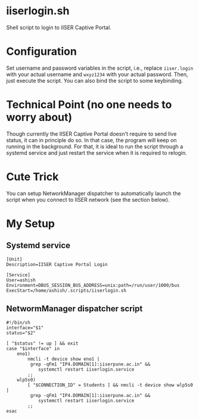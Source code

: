 # iiserlogin.sh

Shell script to login to IISER Captive Portal.

# Configuration

Set username and password variables in the script, i.e., replace `iiser.login`
with your actual username and `wxyz1234` with your actual password. Then, just
execute the script. You can also bind the script to some keybinding.

# Technical Point (no one needs to worry about)

Though currently the IISER Captive Portal doesn't require to send live status,
it can in principle do so. In that case, the program will keep on running in
the background. For that, it is ideal to run the script through a systemd
service and just restart the service when it is required to relogin.

# Cute Trick

You can setup NetworkManager dispatcher to automatically launch the script when
you connect to IISER network (see the section below).

# My Setup

## Systemd service

```
[Unit]
Description=IISER Captive Portal Login
 
[Service]
User=ashish
Environment=DBUS_SESSION_BUS_ADDRESS=unix:path=/run/user/1000/bus
ExecStart=/home/ashish/.scripts/iiserlogin.sh

```

## NetwormManager dispatcher script

```
#!/bin/sh
interface="$1"
status="$2"

[ "$status" != up ] && exit
case "$interface" in
    eno1)
        nmcli -t device show eno1 |
         grep -qFm1 "IP4.DOMAIN[1]:iiserpune.ac.in" &&
            systemctl restart iiserlogin.service
        ;;
    wlp5s0)
        [ "$CONNECTION_ID" = Students ] && nmcli -t device show wlp5s0 |
         grep -qFm1 "IP4.DOMAIN[1]:iiserpune.ac.in" &&
            systemctl restart iiserlogin.service
        ;;
esac

```
